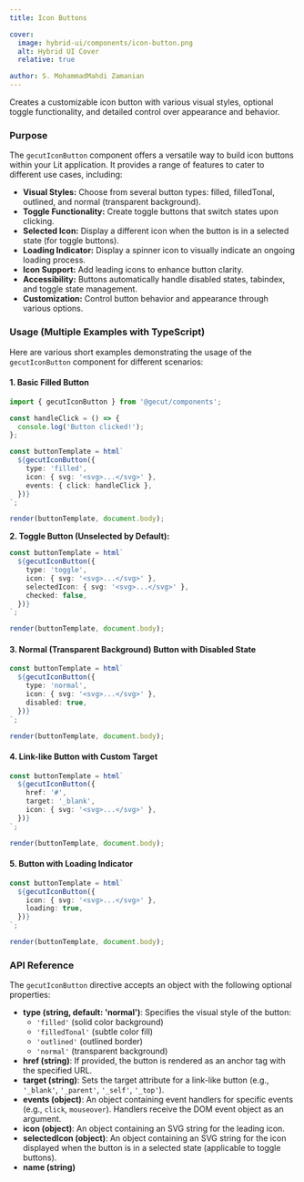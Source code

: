 ```yaml
---
title: Icon Buttons

cover:
  image: hybrid-ui/components/icon-button.png
  alt: Hybrid UI Cover
  relative: true

author: S. MohammadMahdi Zamanian
---
```


Creates a customizable icon button with various visual styles, optional toggle functionality, and detailed control over appearance and behavior.

<!--more-->

### Purpose

The `gecutIconButton` component offers a versatile way to build icon buttons within your Lit application. It provides a range of features to cater to different use cases, including:

* **Visual Styles:** Choose from several button types: filled, filledTonal, outlined, and normal (transparent background).
* **Toggle Functionality:** Create toggle buttons that switch states upon clicking.
* **Selected Icon:** Display a different icon when the button is in a selected state (for toggle buttons).
* **Loading Indicator:** Display a spinner icon to visually indicate an ongoing loading process.
* **Icon Support:** Add leading icons to enhance button clarity.
* **Accessibility:** Buttons automatically handle disabled states, tabindex, and toggle state management.
* **Customization:** Control button behavior and appearance through various options.

### Usage (Multiple Examples with TypeScript)

Here are various short examples demonstrating the usage of the `gecutIconButton` component for different scenarios:

#### 1. Basic Filled Button

```ts
import { gecutIconButton } from '@gecut/components';

const handleClick = () => {
  console.log('Button clicked!');
};

const buttonTemplate = html`
  ${gecutIconButton({
    type: 'filled',
    icon: { svg: '<svg>...</svg>' },
    events: { click: handleClick },
  })}
`;

render(buttonTemplate, document.body);
```

**2. Toggle Button (Unselected by Default):**

```ts
const buttonTemplate = html`
  ${gecutIconButton({
    type: 'toggle',
    icon: { svg: '<svg>...</svg>' },
    selectedIcon: { svg: '<svg>...</svg>' },
    checked: false,
  })}
`;

render(buttonTemplate, document.body);
```

#### 3. Normal (Transparent Background) Button with Disabled State

```ts
const buttonTemplate = html`
  ${gecutIconButton({
    type: 'normal',
    icon: { svg: '<svg>...</svg>' },
    disabled: true,
  })}
`;

render(buttonTemplate, document.body);
```

#### 4. Link-like Button with Custom Target

```ts
const buttonTemplate = html`
  ${gecutIconButton({
    href: '#',
    target: '_blank',
    icon: { svg: '<svg>...</svg>' },
  })}
`;

render(buttonTemplate, document.body);
```

#### 5. Button with Loading Indicator

```ts
const buttonTemplate = html`
  ${gecutIconButton({
    icon: { svg: '<svg>...</svg>' },
    loading: true,
  })}
`;

render(buttonTemplate, document.body);
```

### API Reference

The `gecutIconButton` directive accepts an object with the following optional properties:

- **type (string, default: 'normal')**: Specifies the visual style of the button:
    - `'filled'` (solid color background)
    - `'filledTonal'` (subtle color fill)
    - `'outlined'` (outlined border)
    - `'normal'` (transparent background)
- **href (string)**: If provided, the button is rendered as an anchor tag with the specified URL.
- **target (string)**: Sets the target attribute for a link-like button (e.g., `'_blank'`, `'_parent'`, `'_self'`, `'_top'`).
- **events (object)**: An object containing event handlers for specific events (e.g., `click`, `mouseover`). Handlers receive the DOM event object as an argument.
- **icon (object)**: An object containing an SVG string for the leading icon.
- **selectedIcon (object)**: An object containing an SVG string for the icon displayed when the button is in a selected state (applicable to toggle buttons).
- **name (string)**
  